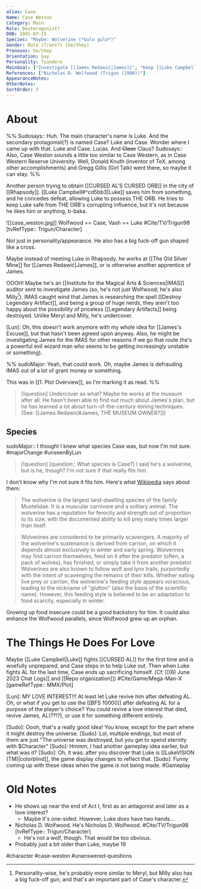 ```yaml
---
alias: Case
Name: Case Weston
Category: Main
Role: Deuteragonist?
DOB: 2001-07-15
Species: "Maybe: Wolverine (*Gulo gulo*)"
Gender: Male (Trans?) (he/they)
Pronouns: he/they
Orientation: Gay
Personality: Tsundere
MainGoal: ["Investigate [[James Redawić|James]]", "Keep [[Luke Campbell|Luke]] safe"]
References: ["Nicholas D. Wolfwood (Trigun (1998))"]
AppearanceNotes:
OtherNotes:
SortOrder: 3
---
```

# About
%%
Sudosays:: Huh. The main character's name is Luke. And the secondary protagonist(?) is named Case? Luke and Case. Wonder where I came up with that. Luke and Case. Lucas. And ~~Clase~~ Claus?
Sudosays:: Also, Case Weston sounds a little too similar to Case Western, as in Case Western Reserve University. Well, Donald Knuth (inventor of TeX, among other accomplishments) and Gregg Gillis (Girl Talk) went there, so maybe it can stay.
%%

Another person trying to obtain [[CURSED AL'S CURSED ORB]] in the city of [[Rhapsody]]. [[Luke Campbell#^cd5bb3|Luke]] saves him from something, and he concedes defeat, allowing Luke to possess THE ORB. He tries to keep Luke safe from THE ORB's corrupting influence, but it's not because he likes him or anything, b-baka.

![[case_weston.jpg]]
Wolfwood == Case, Vash == Luke #Cite/TV/Trigun98 [tvRefType:: Trigun/Character]

Not just in personality/appearance. He also has a big fuck-off gun shaped like a cross.

Maybe instead of meeting Luke in Rhapsody, he works at [[The Old Silver Mine]] for [[James Redawić|James]], or is otherwise another apprentice of James.

OOOH! Maybe he's an [[Institute for the Magical Arts & Sciences|IMAS]] auditor sent to investigate James (so, he's not just Wolfwood; he's also Milly[^1]). IMAS caught wind that James is researching the spell [[Destroy Legendary Artifact]], and being a group of huge nerds, they aren't too happy about the possibility of priceless [[Legendary Artifacts]] being destroyed. Unlike Meryl and Milly, he's undercover.

[Lun]: Oh, this doesn't work anymore with my whole idea for [[James's Excuse]], but that hasn't been agreed upon anyway. Also, he might be investigating James for the IMAS for other reasons if we go that route (he's a powerful evil wizard man who seems to be getting increasingly unstable or something).

%%
sudoMajor: Yeah, that could work. Oh, maybe James is defrauding IMAS out of a lot of grant money or something.

This was in [[1. Plot Overview]], so I'm marking it as read.
%%

[^1]: Personality-wise, he's probably more similar to Meryl, but Milly also has a big fuck-off gun, and that's an important part of Case's character.

>[!question] Undercover as what?
>Maybe he works at the museum after all. He hasn't been able to find out much about James's plan, but he has learned a lot about turn-of-the-century mining techniques. (See: [[James Redawić#James, THE MUSEUM OWNER?]])

## Species
sudoMajor:: I thought I knew what species Case was, but now I'm not sure.
#majorChange #unseenByLun 

>[!question] [question:: What species is Case?]
>I said he's a wolverine, but is he, though? I'm not sure if that really fits him.

I don't know why I'm not sure it fits him. Here's what [Wikipedia](https://en.wikipedia.org/wiki/Wolverine) says about them:

>The wolverine is the largest land-dwelling species of the family Mustelidae. It is a muscular carnivore and a solitary animal. The wolverine has a reputation for ferocity and strength out of proportion to its size, with the documented ability to kill prey many times larger than itself.

>Wolverines are considered to be primarily scavengers. A majority of the wolverine's sustenance is derived from carrion, on which it depends almost exclusively in winter and early spring. Wolverines may find carrion themselves, feed on it after the predator (often, a pack of wolves), has finished, or simply take it from another predator. Wolverines are also known to follow wolf and lynx trails, purportedly with the intent of scavenging the remains of their kills. Whether eating live prey or carrion, the wolverine's feeding style appears voracious, leading to the nickname of "glutton" (also the basis of the scientific name). However, this feeding style is believed to be an adaptation to food scarcity, especially in winter.

Growing up food insecure could be a good backstory for him. It could also enhance the Wolfwood parallels, since Wolfwood grew up an orphan.

# The Things He Does For Love
Maybe [[Luke Campbell|Luke]] fights [[CURSED AL]] for the first time and is woefully unprepared, and Case steps in to help Luke out. Then when Luke fights AL for the last time, Case ends up sacrificing himself. (Cf: [[(6) June 2023 Chat Logs]] and [[Repo organization]]) #Cite/Game/Mega-Man-X [gameRefType:: MMX/Plot]

[Lun]: MY LOVE INTEREST!!! At least let Luke revive him after defeating AL. Oh, or what if you get to use the [[BFS 10000]] after defeating AL for a purpose of the player's choice? You could revive a love interest that died, revive James, AL(??!?), or use it for something different entirely.

[Sudo]: Oooh, that's a really good idea! You know, except for the part where it might destroy the universe.
[Sudo]: Lol, multiple endings, but most of them are just "The universe was destroyed, but you get to spend eternity with $Character"
[Sudo]: Hmmm, I had another gameplay idea earlier, but what was it?
[Sudo]: Oh, it was: after you discover that Luke is [[LukeVISION (TM)|colorblind]], the game display changes to reflect that.
[Sudo]: Funny coming up with these ideas when the game is not being made.
#Gameplay 
# Old Notes
- He shows up near the end of Act I, first as an antagonist and later as a love interest?
	- Maybe it's one-sided. However, Luke *does* have two hands...
- Nicholas D. Wolfwood. He's Nicholas D. Wolfwood. #Cite/TV/Trigun98 [tvRefType:: Trigun/Character]
	- He's not a wolf, though. That would be too obvious.
- Probably just a bit older than Luke, maybe 19


#character #case-weston #unanswered-questions 